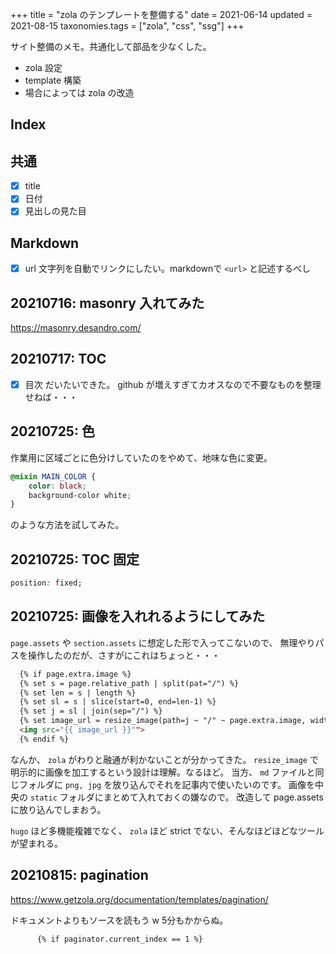 +++
title = "zola のテンプレートを整備する"
date = 2021-06-14
updated = 2021-08-15
taxonomies.tags = ["zola", "css", "ssg"]
+++

サイト整備のメモ。共通化して部品を少なくした。

* zola 設定
* template 構築
* 場合によっては zola の改造

## Index

## 共通

* [x] title
* [x] 日付
* [x] 見出しの見た目

## Markdown

* [x] url 文字列を自動でリンクにしたい。markdownで `<url>` と記述するべし

## 20210716: masonry 入れてみた

<https://masonry.desandro.com/>

## 20210717: TOC

* [x] 目次
だいたいできた。
github が増えすぎてカオスなので不要なものを整理せねば・・・

## 20210725: 色

作業用に区域ごとに色分けしていたのをやめて、地味な色に変更。

```scss
@mixin MAIN_COLOR {
    color: black;
    background-color white;
}
```

のような方法を試してみた。

## 20210725: TOC 固定

```css
position: fixed;
```

## 20210725: 画像を入れれるようにしてみた

`page.assets` や `section.assets` に想定した形で入ってこないので、
無理やりパスを操作したのだが、さすがにこれはちょっと・・・

```html
  {% if page.extra.image %}
  {% set s = page.relative_path | split(pat="/") %}
  {% set len = s | length %}
  {% set sl = s | slice(start=0, end=len-1) %}
  {% set j = sl | join(sep="/") %}
  {% set image_url = resize_image(path=j ~ "/" ~ page.extra.image, width=600, op="fit_width") %}
  <img src="{{ image_url }}"">
  {% endif %}
```

なんか、 `zola` がわりと融通が利かないことが分かってきた。
`resize_image` で明示的に画像を加工するという設計は理解。なるほど。
当方、 `md` ファイルと同じフォルダに `png, jpg` を放り込んでそれを記事内で使いたいのです。
画像を中央の `static` フォルダにまとめて入れておくの嫌なので。
改造して page.assets に放り込んでしまおう。

`hugo` ほど多機能複雑でなく、 `zola` ほど strict でない、そんなほどほどなツールが望まれる。

## 20210815: pagination

<https://www.getzola.org/documentation/templates/pagination/>

ドキュメントよりもソースを読もう w
5分もかからぬ。

```html
      {% if paginator.current_index == 1 %}
```
